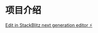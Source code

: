 # 项目介绍

[Edit in StackBlitz next generation editor ⚡️](https://stackblitz.com/~/github.com/cc9524/sb1-diebom)
